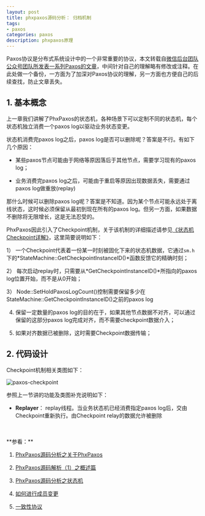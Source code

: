 ```yaml
---
layout: post
title: phxpaxos源码分析： 归档机制
tags:
- paxos
categories: paxos
description: phxpaxos原理
---
```



Paxos协议是分布式系统设计中的一个非常重要的协议，本文转载自[微信后台团队公众号团队所发表一系列Paxos的文章](https://mp.weixin.qq.com/s/WEi2kojApSP8PBupdP_8yw)，中间针对自己的理解略有修改或注释。在此处做一个备份，一方面为了加深对Paxos协议的理解，另一方面也方便自己的后续查找，防止文章丢失。


<!-- more -->

## 1. 基本概念
上一章我们讲解了PhxPaxos的状态机，各种场景下可以定制不同的状态机，每个状态机独立消费一个paxos log以驱动业务状态变更。

状态机消费完paxos log之后，paxos log是否可以删除呢？答案是不行。有如下几个原因：

* 某些paxos节点可能由于网络等原因落后于其他节点，需要学习现有的paxos log；

* 业务消费完paxos log之后，可能由于重启等原因出现数据丢失，需要通过paxos log做重放(replay)

那什么时候可以删除paxos log呢？答案是不知道。因为某个节点可能永远处于离线状态，这时候必须保留从最初到现在所有的paxos log。但另一方面，如果数据不删除将无限增长，这是无法忍受的。

PhxPaxos因此引入了Checkpoint机制，关于该机制的详细描述请参见[《状态机Checkpoint详解》](https://github.com/Tencent/phxpaxos/wiki/%E7%8A%B6%E6%80%81%E6%9C%BACheckpoint%E8%AF%A6%E8%A7%A3)，这里简要说明如下：

1） 一个Checkpoint代表着一份某一时刻被固化下来的状态机数据，它通过```sm.h```下的*StateMachine::GetCheckpointInstanceID()*函数反馈它的精确时刻；

2） 每次启动replay时，只需要从*GetCheckpointInstanceID()*所指向的paxos log位置开始，而不是从0开始；

3） Node::SetHoldPaxosLogCount()控制需要保留多少在StateMachine::GetCheckpointInstanceID()之前的paxos log

4) 保留一定数量的paxos log的目的在于，如果其他节点数据不对齐，可以通过保留的这部分paxos log完成对齐，而不需要checkpoint数据介入；

5) 如果对齐数据已被删除，这时需要Checkpoint数据传输；

## 2. 代码设计
Checkpoint机制相关类图如下：

![paxos-checkpoint](https://ivanzz1001.github.io/records/assets/img/paxos/paxos_checkpoint.jpg)

参照上一节讲的功能及类图补充说明如下：

* **Replayer**： replay线程。当业务状态机已经消费指定paxos log后，交由Checkpoint重新执行。由Checkpoint relay的数据允许被删除



<br />
<br />
**参看：**

1. [PhxPaxos源码分析之关于PhxPaxos](https://www.jianshu.com/p/9f1a874a39e5)

2. [PhxPaxos源码解析（1）之概述篇](https://blog.csdn.net/weixin_41713182/article/details/88147487)

3. [PhxPaxos源码分析之状态机](https://www.jianshu.com/p/89377cc9b405)

4. [如何进行成员变更](https://github.com/Tencent/phxpaxos/wiki/%E5%A6%82%E4%BD%95%E8%BF%9B%E8%A1%8C%E6%88%90%E5%91%98%E5%8F%98%E6%9B%B4)

5. [一致性协议](https://www.jianshu.com/p/0b475b430abe?utm_campaign=maleskine&utm_content=note&utm_medium=seo_notes&utm_source=recommendation)

<br />
<br />
<br />


